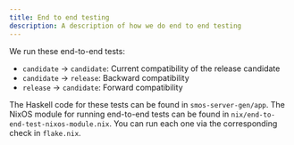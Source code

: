 ```yaml
---
title: End to end testing
description: A description of how we do end to end testing
---
```


We run these end-to-end tests:

* `candidate` -> `candidate`: Current compatibility of the release candidate
* `candidate` -> `release`: Backward compatibility
* `release` -> `candidate`: Forward compatibility

The Haskell code for these tests can be found in `smos-server-gen/app`.
The NixOS module for running end-to-end tests can be found in `nix/end-to-end-test-nixos-module.nix`.
You can run each one via the corresponding check in `flake.nix`.
